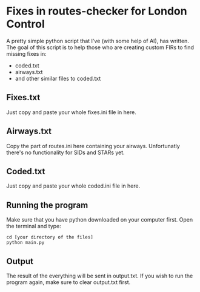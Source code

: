 # Fixes in routes-checker for London Control
A pretty simple python script that I've (with some help of AI), has written.
The goal of this script is to help those who are creating custom FIRs to find missing fixes in:
- coded.txt
- airways.txt
- and other similar files to coded.txt

## Fixes.txt
Just copy and paste your whole fixes.ini file in here.

## Airways.txt
Copy the part of routes.ini here containing your airways. 
Unfortunatly there's no functionality for SIDs and STARs yet. 

## Coded.txt
Just copy and paste your whole coded.ini file in here.

## Running the program
Make sure that you have python downloaded on your computer first.
Open the terminal and type:
```
cd [your directory of the files]
python main.py
```

## Output
The result of the everything will be sent in output.txt.
If you wish to run the program again, make sure to clear output.txt first.
